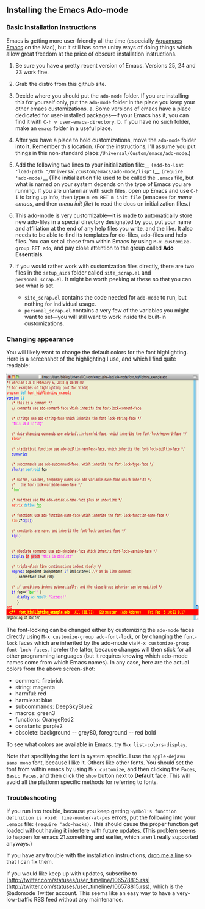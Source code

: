 ## Installing the Emacs Ado-mode
### Basic Installation Instructions

Emacs is getting more user-friendly all the time (especially [Aquamacs Emacs](http://aquamacs.org) on the Mac), but it still has some unixy ways of doing things which allow great freedom at the price of obscure installation instructions.

1. Be sure you have a pretty recent version of Emacs. Versions 25, 24 and 23 work fine.

2. Grab the distro from this github site.

3. Decide where you should put the `ado-mode` folder. If you are installing this for yourself only, put the `ado-mode` folder in the place you keep your other emacs customizations.
  a. Some versions of emacs have a place dedicated for user-installed packages&mdash;if your Emacs has it, you can find it with `C-h v user-emacs-directory`.
  b. If you have no such folder, make an `emacs` folder in a useful place.

4. After you have a place to hold customizations, move the `ado-mode` folder into it. Remember this location. (For the instructions, I'll assume you put things in this non-standard place:`/Universal/Custom/emacs/ado-mode`.)

5. Add the following two lines to your initialization file:__
    `(add-to-list 'load-path "/Universal/Custom/emacs/ado-mode/lisp")`__
    `(require 'ado-mode)`__
  (The initialization file used to be called the `.emacs` file, but what is named on your system depends on the type of Emacs you are running. If you are unfamiliar with such files, open up Emacs and use `C-h i` to bring up info, then type `m em RET m init file` (emacese for _menu emacs_, and then _menu init file_) to read the docs on initialization files.)
6. This ado-mode is very customizable&mdash;it is made to automatically store new ado-files in a special directory designated by you, put your name and affiliation at the end of any help files you write, and the like. It also needs to be able to find its templates for do-files, ado-files and help files. You can set all these from within Emacs by using  `M-x customize-group RET ado`, and pay close attention to the group called **Ado Essentials**. 

7. If you would rather work with customization files directly, there are two files in the `setup_aids` folder called `site_scrap.el` and `personal_scrap.el`. It might be worth peeking at these so that you can see what is set.
    * `site_scrap.el` contains the code needed for `ado-mode` to run, but nothing for individual usage.
    * `personal_scrap.el` contains a very few of the variables you might want to set&mdash;you will still want to work inside the built-in customizations.
	     
### Changing appearance
	
You will likely want to change the default colors for the font highlighting. Here is a screenshot of the highlighting I use, and which I find quite readable:
	<div style="text-align: center;"><img src="docs4github/ado_highlighting.png" width="880" height="646" alt="highlighing example"></div>
	
The font-locking can be changed either by customizing the `ado-mode` faces directly using `M-x customize-group ado-font-lock`, or by changing the `font-lock` faces which are inherited by the ado-mode via `M-x customize-group font-lock-faces`. I prefer the latter, because changes will then stick for all other programming languages (but it requires knowing which ado-mode names come from which Emacs names). In any case, here are the actual colors from the above screen-shot:
  * comment: firebrick
  * string: magenta
  * harmful: red
  * harmless: blue
  * subcommands: DeepSkyBlue2
  * macros: green3
  * functions: OrangeRed2
  * constants: purple2
  * obsolete: background -- grey80, foreground -- red bold
	
To see what colors are available in Emacs, try `M-x list-colors-display`.
	
Note that specifiying the font is system specific. I use the `apple-dejavu sans mono` font, because I like it. Others like other fonts. You should set the font from within emacs by using `M-x customize`, and then clicking the `Faces`, `Basic Faces`, and then click the `show` button next to **Default** face. This will avoid all the platform specific methods for referring to fonts.

### Troubleshooting
	
If you run into trouble, because you keep getting `Symbol's function definition is void: line-number-at-pos` errors, put the following into your `.emacs` file: `(require 'ado-hacks)`. This should cause the proper function get loaded without having it interfere with future updates. (This problem seems to happen for emacs 21.something and earlier, which aren't really supported anyways.)	

If you have any trouble with the installation instructions, [drop me a line](&#109;&#97;&#105;&#108;&#116;&#111;:&#98;&#114;&#105;&#115;&#105;&#110;&#103;&#64;&#109;&#97;&#99;&#46;&#99;&#111;&#109;) so that I can fix them.

If you would like keep up with updates, subscribe to [http://twitter.com/statuses/user_timeline/106578815.rss](http://twitter.com/statuses/user_timeline/106578815.rss), which is the @adomode Twitter account. This seems like an easy way to have a very-low-traffic RSS feed without any maintenance.
